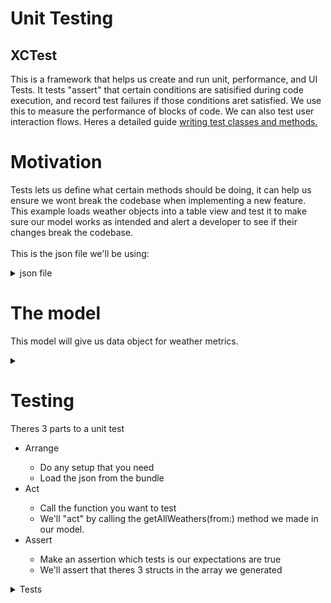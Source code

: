# Unit Testing

## XCTest
This is a framework that helps us create and run unit, performance, and UI Tests. It tests "assert" that certain conditions are satisified during code execution,  and record test failures if those conditions aret satisfied. We use this to measure the performance of blocks of code. We can also test user interaction flows. Heres a detailed guide <a href="https://developer.apple.com/library/archive/documentation/DeveloperTools/Conceptual/testing_with_xcode/chapters/04-writing_tests.html"> writing test classes and methods.</a>

# Motivation
Tests lets us define what certain methods should be doing, it can help us ensure we wont break the codebase when implementing a new feature. This example loads weather objects into a table view and test it to make sure our model works as intended and alert a developer to see if their changes break the codebase. <br></br>
This is the json file we'll be using:
<details>
  <summary>json file</summary>
  
  ```c++
{
	"message": "accurate",
	"cod": "200",
	"count": 3,
	"list": [{
		"id": 2641549,
		"name": "Newtonhill",
		"coord": {
			"lat": 57.0333,
			"lon": -2.15
		},
		"main": {
			"temp": 275.15,
			"pressure": 1010,
			"humidity": 93,
			"temp_min": 275.15,
			"temp_max": 275.15
		},
		"dt": 1521204600,
		"wind": {
			"speed": 9.3,
			"deg": 120,
			"gust": 18
		},
		"sys": {
			"country": ""
		},
		"rain": null,
		"snow": null,
		"clouds": {
			"all": 75
		},
		"weather": [{
			"id": 311,
			"main": "Drizzle",
			"description": "rain and drizzle",
			"icon": "09d"
		}]
	}, {
		"id": 2636814,
		"name": "Stonehaven",
		"coord": {
			"lat": 56.9637,
			"lon": -2.2118
		},
		"main": {
			"temp": 275.15,
			"pressure": 1010,
			"humidity": 93,
			"temp_min": 275.15,
			"temp_max": 275.15
		},
		"dt": 1521204600,
		"wind": {
			"speed": 9.3,
			"deg": 120,
			"gust": 18
		},
		"sys": {
			"country": ""
		},
		"rain": null,
		"snow": null,
		"clouds": {
			"all": 75
		},
		"weather": [{
			"id": 311,
			"main": "Drizzle",
			"description": "rain and drizzle",
			"icon": "09d"
		}]
	}, {
		"id": 2640030,
		"name": "Portlethen",
		"coord": {
			"lat": 57.0547,
			"lon": -2.1307
		},
		"main": {
			"temp": 275.15,
			"pressure": 1010,
			"humidity": 93,
			"temp_min": 275.15,
			"temp_max": 275.15
		},
		"dt": 1521204600,
		"wind": {
			"speed": 9.3,
			"deg": 120,
			"gust": 18
		},
		"sys": {
			"country": ""
		},
		"rain": null,
		"snow": null,
		"clouds": {
			"all": 75
		},
		"weather": [{
			"id": 311,
			"main": "Drizzle",
			"description": "rain and drizzle",
			"icon": "09d"
		}]
	}]
}
  ```
  
</details>

# The model
This model will give us data object for weather metrics.
<details>
  <summary></summary>
</details>

# Testing
Theres 3 parts to a unit test
<ul>
<li>Arrange</li>
	<ul>
	<li>Do any setup that you need</li>
	<li>Load the json from the bundle</li>
	</ul>
<li>Act</li>
	<ul>
	<li>Call the function you want to test</li>
	<li>We'll "act" by calling the getAllWeathers(from:) method we made in our model.</li>
	</ul>
<li>Assert</li>
	<ul>
	<li>Make an assertion which tests is our expectations are true</li>
	<li>We'll assert that theres 3 structs in the array we generated</li>
	</ul>
</ul>

<details>
	<summary>Tests</summary>
	
```swift
//
//  tddTests.swift
//  tddTests
//
//  Created by Chakane Shegog on 12/20/21.
//
import XCTest
@testable import tdd

class tddTests: XCTestCase {

    func testLoadWeather() {
        // Arrange
        let weatherData = getTestWeatherJSONData()

        // Act
        var allWeathers = [Weather]()

        do {
            allWeathers = try Weather.getAllWeathers(from: weatherData)
        } catch {
            print(error)
        }

        // Assert
        XCTAssertTrue(allWeathers.count == 3, "Was expecting 3 weather structs, but received \(allWeathers.count)")
    }

    // function to get our local json data using app Bundle
    private func getTestWeatherJSONData() -> Data {
        guard let pathToData = Bundle.main.path(forResource: "testWeather", ofType: "json") else {
            fatalError("testWeather.json file not found")
        }
        let internalUrl = URL(fileURLWithPath: pathToData)
        do {
            let data = try Data(contentsOf: internalUrl)
            return data
        } catch {
            fatalError("An error occurred: \(error)")
        }
    }
}
```
	
</details>
